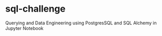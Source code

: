 # sql-challenge
Querying and Data Engineering using PostgresSQL and SQL Alchemy in Jupyter Notebook

